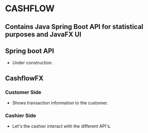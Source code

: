 # CASHFLOW

## Contains Java Spring Boot API for statistical purposes and JavaFX UI

## Spring boot API
- Under construction.

## CashflowFX
### Customer Side
- Shows transaction information to the customer.

### Cashier Side
- Let's the cashier interact with the different API's.